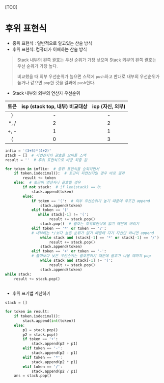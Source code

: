 [TOC]

# 후위 표현식

- 중위 표현식 : 일반적으로 알고있는 산술 방식
- 후위 표현식: 컴퓨터가 이헤하는 산술 방식

>Stack 내부의 왼쪽 괄호는 우선 순위가 가장 낮으며 Stack 외부의 왼쪽 괄호는 우선 순위가 가장 높다. 
>
>비교했을 때 외부 우선순위가 높으면 스택에 `push`하고 반대로 내부의 우선순위가 높거나 같으면 `pop`한 것을 결과에 `push`한다. 

- Stack 내부와 외부의 연산자 우선순위

| 토큰 | isp (stack top, 내부) 비교대상 | icp (자신, 외부) |
| :--: | :----------------------------: | :--------------: |
|  )   |               -                |        -         |
| *, / |               2                |        2         |
| +, - |               1                |        1         |
|  (   |               0                |        3         |

```python
infix = '(3+5)*(4+2)'
stack = []  # 피연산자와 괄호를 모아둘 스택
result = ''  # 후위 표현식으로 바꾼 최종 값

for token in inflix:  # 중위 표현식을 순회하면서
    if token.isdecimal():  # 토근이 피연산자일 경우 바로 결과
        result += token
    else:  # 토근이 연산자나 괄호일 경우
        if not stack:  # if len(stack) == 0:
            stack.append(token)
        else:
            if token == '(':  # 외부 우선순위가 높기 때문에 무조건 append
                stack.append(token)
            elif token == ')'
               while stack[-1] != '(':
                    result += stack.pop()
                stack.pop()  # 괄호는 후위표현식에 없기 때문에 버리기
            elif token == '*' or token == '/':
			# 내부에는 */보다 높은 순위가 없기 때문에 자기 자신만 아니면 append
                while stack and (stack[-1] == '*' or stack[-1] == '/'):
        			result += stack.pop()
            	stack.append(token)
            elif token == '+' or token == '-':
            # 플마보다 낮은 우선순위는 괄호뿐이기 때문에 괄호가 나올 때까지 pop 
                while stack and stack[-1] != '(':
                    result += stack.pop()
                stack.append(token)
while stack:
    result += stack.pop()
                
```

- 후위 표기법 계산하기

```python
stack = []

for token in result:
    if token.isdecimal():
        stack.append(int(token))
    else:
        p1 = stack.pop()
        p2 = stack.pop()
        if token == '+':
            stack.append(p2 + p1)
        elif token == '-':
            stack.append(p2 - p1)
        elif token == '*':
            stack.append(p2 * p1)
        elif token == '/':
            stack.append(p2 / p1)
    ans = stack.pop() 
```

